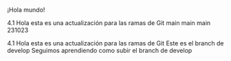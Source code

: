 ¡Hola mundo!


4.1 Hola esta es una actualización para las ramas de Git main main main
231023

4.1 Hola esta es una actualización para las ramas de Git Este es el branch de develop
Seguimos aprendiendo como subir el branch de develop
